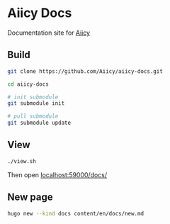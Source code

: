Aiicy Docs
=======

Documentation site for [Aiicy](https://aiicy.org/) 

## Build

```bash
git clone https://github.com/Aiicy/aiicy-docs.git

cd aiicy-docs

# init submodule
git submodule init

# pull submodule
git submodule update
```

## View

```bash
./view.sh
```

Then open [localhost:59000/docs/](http://localhost:59000/docs/)

## New page

```bash
hugo new --kind docs content/en/docs/new.md
```